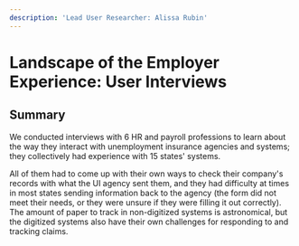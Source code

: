 ```yaml
---
description: 'Lead User Researcher: Alissa Rubin'
---
```


# Landscape of the Employer Experience: User Interviews

## Summary

We conducted interviews with 6 HR and payroll professions to learn about the way they interact with unemployment insurance agencies and systems; they collectively had experience with 15 states' systems. 

All of them had to come up with their own ways to check their company's records with what the UI agency sent them, and they had difficulty at times in most states sending information back to the agency \(the form did not meet their needs, or they were unsure if they were filling it out correctly\). The amount of paper to track in non-digitized systems is astronomical, but the digitized systems also have their own challenges for responding to and tracking claims.



